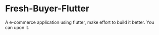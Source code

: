 # Fresh-Buyer-Flutter
 A e-commerce application using flutter, make effort to build it better. You can upon it.
